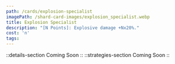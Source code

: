 ```yaml
---
path: /cards/explosion-specialist
imagePath: /shard-card-images/explosion_specialist.webp
title: Explosion Specialist
description: "[N Points]: Explosive damage +Nx20%."
cost: 'n'
tags:
---
```

::details-section
Coming Soon
::
::strategies-section
Coming Soon
::